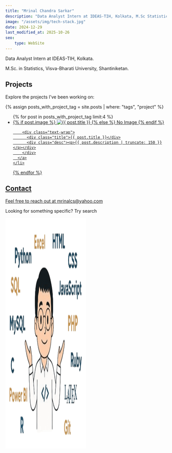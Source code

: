 ```yaml
---
title: "Mrinal Chandra Sarkar"
description: "Data Analyst Intern at IDEAS-TIH, Kolkata, M.Sc Statistics at Visva Bharati, Shantiniketan."
image: "/assets/img/tech-stack.jpg"
date: 2024-12-29 
last_modified_at: 2025-10-26
seo:
    type: WebSite
---
```


Data Analyst Intern at IDEAS-TIH, Kolkata.

M.Sc. in Statistics, Visva-Bharati University, Shantiniketan.
  


## Projects

Explore the projects I’ve been working on:

{% assign posts_with_project_tag = site.posts | where: "tags", "project" %} 
<ul class="project-list">
  {% for post in posts_with_project_tag limit:4 %}
    <li>
      <a href="{{ post.url }}" class="project-link">
        {% if post.image %}
          <img src="{{ post.image }}" alt="{{ post.title }}" class="project-thumbnail">
        {% else %}
          No Image
        {% endif %}

        <div class="text-wrap">
          <div class="title">{{ post.title }}</div>
          <div class="desc"><p>{{ post.description | truncate: 150 }}</p></div>
        </div>
      </a>
    </li>
  {% endfor %}
</ul>




## Contact

Feel free to reach out at <a href="mailto:mrinalcs@yahoo.com"  style='text-decoration:none;color:var(--t)'  class="icon-mail"> mrinalcs@yahoo.com</a>
 
 

Looking for something specific? Try <a href="/search" class="icon-search" style='text-decoration:none'>search</a>

<img src="assets/img/tech-stack.png" width="1080" height="720" alt="my tech stack" style="background: none;border:none; border-radius: 0;width: 50%;">

